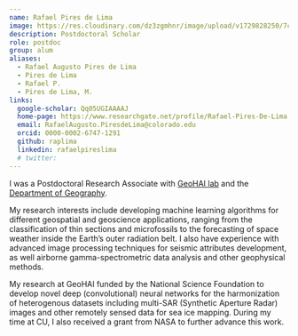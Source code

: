 ```yaml
---
name: Rafael Pires de Lima 
image: https://res.cloudinary.com/dz3zgmhnr/image/upload/v1729828250/7cac9e92-2280-4ef6-962f-6d767542cf71.png 
description: Postdoctoral Scholar 
role: postdoc
group: alum
aliases:
  - Rafael Augusto Pires de Lima
  - Pires de Lima
  - Rafael P.
  - Pires de Lima, M. 
links:
  google-scholar: Qq05UGIAAAAJ
  home-page: https://www.researchgate.net/profile/Rafael-Pires-De-Lima
  email: RafaelAugusto.PiresdeLima@colorado.edu
  orcid: 0000-0002-6747-1291
  github: raplima
  linkedin: rafaelpireslima
  # twitter: 
---
```

I was a Postdoctoral Research Associate with [GeoHAI lab](({{site.baseurl}})) and the [Department of Geography](https://www.colorado.edu/geography/).

My research interests include developing machine learning algorithms for different geospatial and geoscience applications, ranging from the classification of thin sections and microfossils to the forecasting of space weather inside the Earth’s outer radiation belt. I also have experience with advanced image processing techniques for seismic attributes development, as well airborne gamma-spectrometric data analysis and other geophysical methods. 

My research at GeoHAI funded by the National Science Foundation to develop novel deep (convolutional) neural networks for the harmonization of heterogenous datasets including multi-SAR (Synthetic Aperture Radar) images and other remotely sensed data for sea ice mapping. During my time at CU, I also received a grant from NASA to further advance this work. 